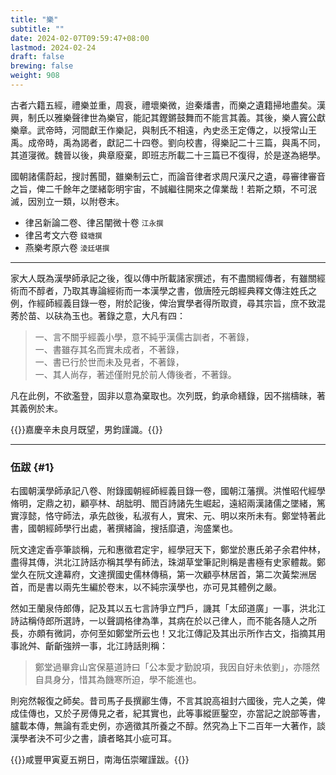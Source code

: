 ```yaml
---
title: "樂"
subtitle: ""
date: 2024-02-07T09:59:47+08:00
lastmod: 2024-02-24
draft: false
brewing: false
weight: 908
---
```



古者六籍五經，禮樂並重，周衰，禮壞樂微，迨秦燔書，而樂之遺籍掃地盡矣。漢興，制氏以雅樂聲律世為樂官，能記其鏗鏘鼓舞而不能言其義。其後，樂人竇公獻樂章。武帝時，河間獻王作樂記，與制氏不相遠，內史丞王定傳之，以授常山王禹。成帝時，禹為謁者，獻記二十四卷。劉向校書，得樂記二十三篇，與禹不同，其道寖微。魏晉以後，典章廢棄，即班志所載二十三篇已不復得，於是遂為絕學。

國朝諸儒蔚起，搜討舊聞，雖樂制云亡，而論音律者求周尺漢尺之遺，尋審律審音之旨，俾二千餘年之墜緒彰明宇宙，不誠繼往開來之偉業哉！若斯之類，不可泯滅，因別立一類，以附卷末。

- 律呂新論二卷、律呂闡微十卷 <small>江永撰</small>
- 律呂考文六卷 <small>錢塘撰</small>
- 燕樂考原六卷 <small>淩廷堪撰</small>

---

家大人既為漢學師承記之後，復以傳中所載諸家撰述，有不盡關經傳者，有雖關經術而不醇者，乃取其專論經術而一本漢學之書，倣唐陸元朗經典釋文傳注姓氏之例，作經師經義目錄一卷，附於記後，俾治實學者得所取資，尋其宗旨，庶不致混莠於苗、以砆為玉也。著錄之意，大凡有四：

> 一、言不關乎經義小學，意不純乎漢儒古訓者，不著錄，  
> 一、書雖存其名而實未成者，不著錄，  
> 一、書已行於世而未及見者，不著錄，  
> 一、其人尚存，著述僅附見於前人傳後者，不著錄。

凡在此例，不欲濫登，固非以意為棄取也。次列既，鈞承命繕錄，因不揣檮昧，著其義例於末。

{{<sign>}}嘉慶辛未良月既望，男鈞謹識。{{</sign>}}

---

### 伍跋 {#1}

右國朝漢學師承記八卷、附錄國朝經師經義目錄一卷，國朝江藩撰。洪惟昭代經學脩明，定鼎之初，顧亭林、胡朏明、閻百詩諸先生崛起，遠紹兩漢諸儒之墜緒，篤實淳懿，恪守師法，承先啟後，私淑有人，實宋、元、明以來所未有。鄭堂特著此書，國朝經師學行出處，著撰緒論，搜括靡遺，洵盛業也。

阮文達定香亭筆談稱，元和惠徵君定宇，經學冠天下，鄭堂於惠氏弟子余君仲林，盡得其傳，洪北江詩話亦稱其學有師法，珠湖草堂筆記則稱是書極有史家體裁。鄭堂久在阮文達幕府，文達撰國史儒林傳稿，第一次顧亭林居首，第二次黃棃洲居首，而是書以兩先生編於卷末，以不純宗漢學也，亦可見其體例之嚴。

然如王蘭泉侍郎傳，記及其以五七言詩爭立門戶，譏其「太邱道廣」一事，洪北江詩詁稱侍郎所選詩，一以聲調格律為準，其病在於以己律人，而不能各隨人之所長，亦頗有微詞，亦何至如鄭堂所云也！又北江傳記及其出示所作古文，指摘其用事訛舛、齗齗強辨一事，北江詩話則稱：

> 鄭堂過畢弇山宮保墓道詩曰「公本愛才勤說項，我因自好未依劉」，亦隱然自具身分，惜其為饑寒所迫，學不能進也。

則宛然報復之師矣。昔司馬子長撰酈生傳，不言其說高祖封六國後，完人之美，俾成佳傳也，又於子房傳見之者，紀其實也，此等事縱匪鑿空，亦當記之說部等書，臚載本傳，無論有乖史例，亦適徵其所養之不醇。然究為上下二百年一大著作，談漢學者決不可少之書，讀者略其小疵可耳。

{{<sign>}}咸豐甲寅夏五朔日，南海伍崇曜謹跋。{{</sign>}}